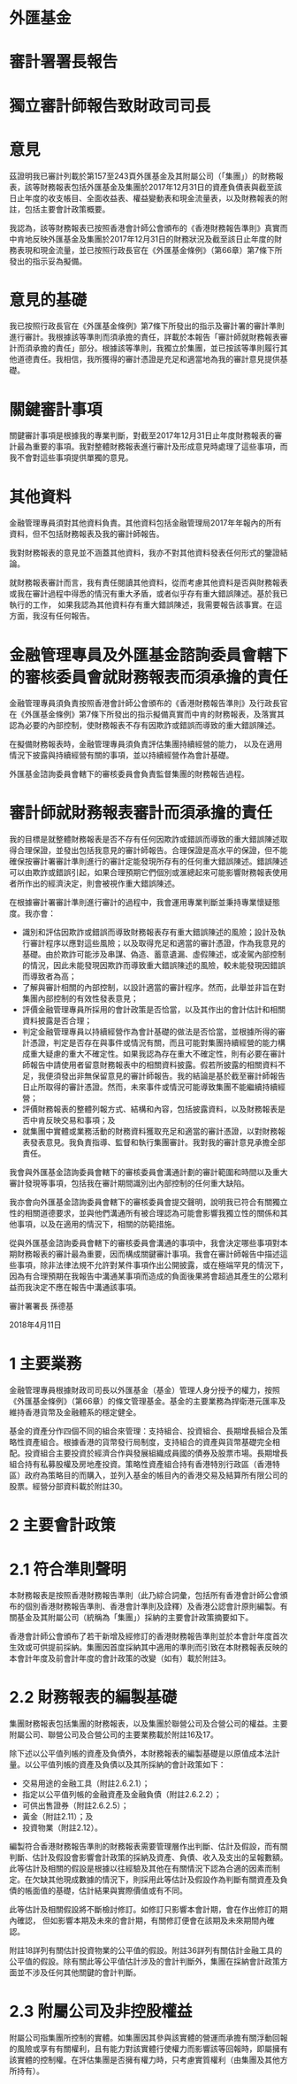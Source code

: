 # 外匯基金

# 審計署署長報告

# 獨立審計師報告致財政司司長

# 意見

茲證明我已審計列載於第157至243頁外匯基金及其附屬公司（「集團」）的財務報表，該等財務報表包括外匯基金及集團於2017年12月31日的資產負債表與截至該日止年度的收支帳目、全面收益表、權益變動表和現金流量表，以及財務報表的附註，包括主要會計政策概要。

我認為，該等財務報表已按照香港會計師公會頒布的《香港財務報告準則》真實而中肯地反映外匯基金及集團於2017年12月31日的財務狀況及截至該日止年度的財務表現和現金流量，並已按照行政長官在《外匯基金條例》（第66章）第7條下所發出的指示妥為擬備。

# 意見的基礎

我已按照行政長官在《外匯基金條例》第7條下所發出的指示及審計署的審計準則進行審計。我根據該等準則而須承擔的責任，詳載於本報告「審計師就財務報表審計而須承擔的責任」部分。根據該等準則，我獨立於集團，並已按該等準則履行其他道德責任。我相信，我所獲得的審計憑證是充足和適當地為我的審計意見提供基礎。

# 關鍵審計事項

關鍵審計事項是根據我的專業判斷，對截至2017年12月31日止年度財務報表的審計最為重要的事項。我對整體財務報表進行審計及形成意見時處理了這些事項，而我不會對這些事項提供單獨的意見。

# 其他資料

金融管理專員須對其他資料負責。其他資料包括金融管理局2017年年報內的所有資料，但不包括財務報表及我的審計師報告。

我對財務報表的意見並不涵蓋其他資料，我亦不對其他資料發表任何形式的鑒證結論。

就財務報表審計而言，我有責任閱讀其他資料，從而考慮其他資料是否與財務報表或我在審計過程中得悉的情況有重大矛盾，或者似乎存有重大錯誤陳述。基於我已執行的工作， 如果我認為其他資料存有重大錯誤陳述，我需要報告該事實。在這方面，我沒有任何報告。

# 金融管理專員及外匯基金諮詢委員會轄下的審核委員會就財務報表而須承擔的責任

金融管理專員須負責按照香港會計師公會頒布的《香港財務報告準則》及行政長官在《外匯基金條例》第7條下所發出的指示擬備真實而中肯的財務報表，及落實其認為必要的內部控制，使財務報表不存有因欺詐或錯誤而導致的重大錯誤陳述。

在擬備財務報表時，金融管理專員須負責評估集團持續經營的能力， 以及在適用情況下披露與持續經營有關的事項，並以持續經營作為會計基礎。

外匯基金諮詢委員會轄下的審核委員會負責監督集團的財務報告過程。

# 審計師就財務報表審計而須承擔的責任

我的目標是就整體財務報表是否不存有任何因欺詐或錯誤而導致的重大錯誤陳述取得合理保證，並發出包括我意見的審計師報告。合理保證是高水平的保證，但不能確保按審計署審計準則進行的審計定能發現所存有的任何重大錯誤陳述。錯誤陳述可以由欺詐或錯誤引起，如果合理預期它們個別或滙總起來可能影響財務報表使用者所作出的經濟決定，則會被視作重大錯誤陳述。

在根據審計署審計準則進行審計的過程中，我會運用專業判斷並秉持專業懷疑態度。我亦會：
- 識別和評估因欺詐或錯誤而導致財務報表存有重大錯誤陳述的風險；設計及執行審計程序以應對這些風險；以及取得充足和適當的審計憑證，作為我意見的基礎。由於欺詐可能涉及串謀、偽造、蓄意遺漏、虛假陳述，或凌駕內部控制的情況，因此未能發現因欺詐而導致重大錯誤陳述的風險，較未能發現因錯誤而導致者為高；
- 了解與審計相關的內部控制，以設計適當的審計程序。然而，此舉並非旨在對集團內部控制的有效性發表意見；
- 評價金融管理專員所採用的會計政策是否恰當，以及其作出的會計估計和相關資料披露是否合理；
- 判定金融管理專員以持續經營作為會計基礎的做法是否恰當，並根據所得的審計憑證，判定是否存在與事件或情況有關，而且可能對集團持續經營的能力構成重大疑慮的重大不確定性。如果我認為存在重大不確定性，則有必要在審計師報告中請使用者留意財務報表中的相關資料披露。假若所披露的相關資料不足，我便須發出非無保留意見的審計師報告。我的結論是基於截至審計師報告日止所取得的審計憑證。然而，未來事件或情況可能導致集團不能繼續持續經營；
- 評價財務報表的整體列報方式、結構和內容，包括披露資料，以及財務報表是否中肯反映交易和事項；及
- 就集團中實體或業務活動的財務資料獲取充足和適當的審計憑證，以對財務報表發表意見。我負責指導、監督和執行集團審計。我對我的審計意見承擔全部責任。

我會與外匯基金諮詢委員會轄下的審核委員會溝通計劃的審計範圍和時間以及重大審計發現等事項，包括我在審計期間識別出內部控制的任何重大缺陷。

我亦會向外匯基金諮詢委員會轄下的審核委員會提交聲明，說明我已符合有關獨立性的相關道德要求，並與他們溝通所有被合理認為可能會影響我獨立性的關係和其他事項，以及在適用的情況下，相關的防範措施。

從與外匯基金諮詢委員會轄下的審核委員會溝通的事項中，我會決定哪些事項對本期財務報表的審計最為重要，因而構成關鍵審計事項。我會在審計師報告中描述這些事項，除非法律法規不允許對某件事項作出公開披露，或在極端罕見的情況下，因為有合理預期在我報告中溝通某事項而造成的負面後果將會超過其產生的公眾利益而我決定不應在報告中溝通該事項。

審計署署長
孫德基

2018年4月11日

# 1 主要業務

金融管理專員根據財政司司長以外匯基金（基金）管理人身分授予的權力，按照《外匯基金條例》（第66章）的條文管理基金。基金的主要業務為捍衛港元匯率及維持香港貨幣及金融體系的穩定健全。

基金的資產分作四個不同的組合來管理：支持組合、投資組合、長期增長組合及策略性資產組合。根據香港的貨幣發行局制度，支持組合的資產與貨幣基礎完全相配。投資組合主要投資於經濟合作與發展組織成員國的債券及股票市場。長期增長組合持有私募股權及房地產投資。策略性資產組合持有香港特別行政區（香港特區）政府為策略目的而購入，並列入基金的帳目內的香港交易及結算所有限公司的股票。經營分部資料載於附註30。

# 2 主要會計政策

# 2.1 符合準則聲明

本財務報表是按照香港財務報告準則（此乃綜合詞彙，包括所有香港會計師公會頒布的個別香港財務報告準則、香港會計準則及詮釋）及香港公認會計原則編製。有關基金及其附屬公司（統稱為「集團」）採納的主要會計政策摘要如下。

香港會計師公會頒布了若干新增及經修訂的香港財務報告準則並於本會計年度首次生效或可供提前採納。集團因首度採納其中適用的準則而引致在本財務報表反映的本會計年度及前會計年度的會計政策的改變（如有）載於附註3。

# 2.2 財務報表的編製基礎

集團財務報表包括集團的財務報表，以及集團於聯營公司及合營公司的權益。主要附屬公司、聯營公司及合營公司的主要業務載於附註16及17。

除下述以公平值列帳的資產及負債外，本財務報表的編製基礎是以原值成本法計量。以公平值列帳的資產及負債以及其所採納的會計政策如下：
- 交易用途的金融工具（附註2.6.2.1）；
- 指定以公平值列帳的金融資產及金融負債（附註2.6.2.2）；
- 可供出售證券（附註2.6.2.5）；
- 黃金（附註2.11）；及
- 投資物業（附註2.12）。

編製符合香港財務報告準則的財務報表需要管理層作出判斷、估計及假設，而有關判斷、估計及假設會影響會計政策的採納及資產、負債、收入及支出的呈報數額。此等估計及相關的假設是根據以往經驗及其他在有關情況下認為合適的因素而制定。在欠缺其他現成數據的情況下，則採用此等估計及假設作為判斷有關資產及負債的帳面值的基礎，估計結果與實際價值或有不同。

此等估計及相關假設將不斷檢討修訂。如修訂只影響本會計期，會在作出修訂的期內確認， 但如影響本期及未來的會計期，有關修訂便會在該期及未來期間內確認。

附註18詳列有關估計投資物業的公平值的假設。附註36詳列有關估計金融工具的公平值的假設。除有關此等公平值估計涉及的會計判斷外，集團在採納會計政策方面並不涉及任何其他關鍵的會計判斷。

# 2.3 附屬公司及非控股權益

附屬公司指集團所控制的實體。如集團因其參與該實體的營運而承擔有關浮動回報的風險或享有有關權利，且有能力對該實體行使權力而影響該等回報時，即屬擁有該實體的控制權。在評估集團是否擁有權力時，只考慮實質權利（由集團及其他方所持有）。

